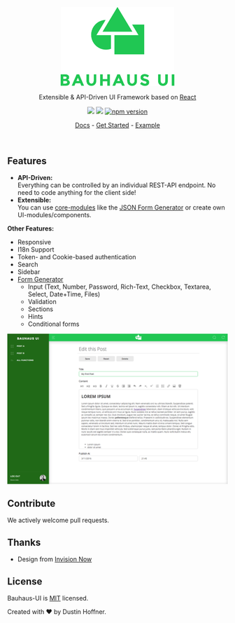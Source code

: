 <p align="center"><img src="https://raw.githubusercontent.com/dustin-H/bauhaus-ui/master/docs/img/Logo.png" width=260></p>
<p align="center">Extensible & API-Driven UI Framework based on <a href="https://github.com/facebook/react">React</a></p>
<p align="center"><a href="https://travis-ci.org/dustin-H/bauhaus-ui"><img src="https://travis-ci.org/dustin-H/bauhaus-ui.svg"/></a> <a href="https://codeclimate.com/github/dustin-H/bauhaus-ui"><img src="https://codeclimate.com/github/dustin-H/bauhaus-ui/badges/gpa.svg" /></a> <a href="https://www.npmjs.com/package/bauhaus-ui"><img src="https://badge.fury.io/js/bauhaus-ui.svg" alt="npm version" height="18"></a></p>
<p align="center"><a href="https://github.com/dustin-H/bauhaus-ui/blob/master/docs/README.md">Docs</a> - <a href="https://github.com/dustin-H/bauhaus-ui/blob/master/docs/GetStarted.md">Get Started</a> - <a href="https://github.com/dustin-H/bauhaus-ui-example">Example</a></p>

<br/>

## Features

- **API-Driven:**   
Everything can be controlled by an individual REST-API endpoint. No need to code anything for the client side!
- **Extensible:**  
You can use [core-modules](https://github.com/dustin-H/bauhaus-ui/blob/master/docs/coreModules) like the [JSON Form Generator](https://github.com/dustin-H/bauhaus-ui/blob/master/docs/coreModules/form/JsonForm.md) or create own UI-modules/components.

**Other Features:**
- Responsive
- I18n Support
- Token- and Cookie-based authentication
- Search
- Sidebar
- [Form Generator](https://github.com/dustin-H/bauhaus-ui/blob/master/docs/coreModules/form/JsonForm.md)
  - Input (Text, Number, Password, Rich-Text, Checkbox, Textarea, Select, Date+Time, Files)
  - Validation
  - Sections
  - Hints
  - Conditional forms


![ScreenShot](https://raw.githubusercontent.com/dustin-H/bauhaus-ui/master/docs/img/ScreenShot2.png)

## Contribute
We actively welcome pull requests.

## Thanks
- Design from [Invision Now](http://www.invisionapp.com/now)

## License
Bauhaus-UI is [MIT](https://github.com/dustin-H/bauhaus-ui/blob/master/LICENSE) licensed.

Created with ♥ by Dustin Hoffner.
